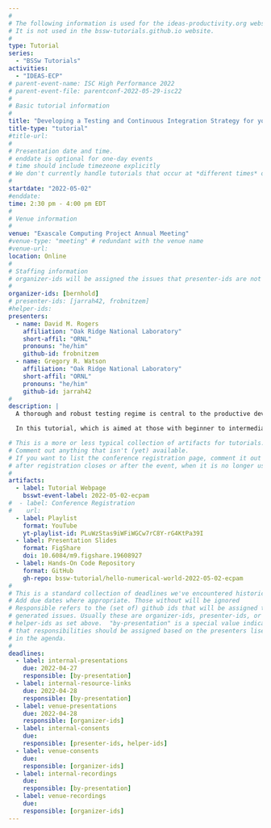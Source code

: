 ```yaml
---
#
# The following information is used for the ideas-productivity.org website only.
# It is not used in the bssw-tutorials.github.io website.
#
type: Tutorial
series:
  - "BSSw Tutorials"
activities:
  - "IDEAS-ECP"
# parent-event-name: ISC High Performance 2022
# parent-event-file: parentconf-2022-05-29-isc22
#
# Basic tutorial information
#
title: "Developing a Testing and Continuous Integration Strategy for your Team"
title-type: "tutorial"
#title-url:
#
# Presentation date and time.
# enddate is optional for one-day events
# time should include timezeone explicitly
# We don't currently handle tutorials that occur at *different times* on multiple days
#
startdate: "2022-05-02"
#enddate:
time: 2:30 pm - 4:00 pm EDT
#
# Venue information
#
venue: "Exascale Computing Project Annual Meeting"
#venue-type: "meeting" # redundant with the venue name
#venue-url:
location: Online
#
# Staffing information
# organizer-ids will be assigned the issues that presenter-ids are not doing, basically
#
organizer-ids: [bernhold]
# presenter-ids: [jarrah42, frobnitzem]
#helper-ids:
presenters:
  - name: David M. Rogers
    affiliation: "Oak Ridge National Laboratory"
    short-affil: "ORNL"
    pronouns: "he/him"
    github-id: frobnitzem
  - name: Gregory R. Watson
    affiliation: "Oak Ridge National Laboratory"
    short-affil: "ORNL"
    pronouns: "he/him"
    github-id: jarrah42
#
description: |
  A thorough and robust testing regime is central to the productive development, evolution, and maintenance of quality, trustworthy scientific software. Continuous integration, though much discussed, is just one element of such a testing regime.  Most project teams feel that they could (and should) do a “better job” of testing.  In many cases, designing and implementing a strong testing strategy can seem so daunting that it is hard to know where to start.

  In this tutorial, which is aimed at those with beginner to intermediate levels of comfort with testing and continuous integration, we will briefly review the multiple motivations for testing, and the different types of tests that address them.  We’ll discuss some strategies for testing complex software systems, and how continuous integration testing fits into the larger picture.  Accompanying hands-on activities, available for self-study, will demonstrate how to get started with a very simple level of CI testing.

# This is a more or less typical collection of artifacts for tutorials.
# Comment out anything that isn't (yet) available.
# If you want to list the conference registration page, comment it out
# after registration closes or after the event, when it is no longer useful.
#
artifacts:
  - label: Tutorial Webpage
    bsswt-event-label: 2022-05-02-ecpam
#  - label: Conference Registration
#    url: 
  - label: Playlist
    format: YouTube
    yt-playlist-id: PLuWzStas9iWFiWGCw7rC8Y-rG4KtPa39I
  - label: Presentation Slides
    format: FigShare
    doi: 10.6084/m9.figshare.19608927
  - label: Hands-On Code Repository
    format: GitHub
    gh-repo: bssw-tutorial/hello-numerical-world-2022-05-02-ecpam
#
# This is a standard collection of deadlines we've encountered historically
# Add due dates where appropriate. Those without will be ignored
# Responsible refers to the (set of) github ids that will be assigned to
# generated issues. Usually these are organizer-ids, presenter-ids, or
# helper-ids as set above.  "by-presentation" is a special value indicating
# that responsibilities should be assigned based on the presenters liseted
# in the agenda.
#
deadlines:
  - label: internal-presentations
    due: 2022-04-27
    responsible: [by-presentation]
  - label: internal-resource-links
    due: 2022-04-28
    responsible: [by-presentation]
  - label: venue-presentations
    due: 2022-04-28
    responsible: [organizer-ids]
  - label: internal-consents
    due:
    responsible: [presenter-ids, helper-ids]
  - label: venue-consents
    due: 
    responsible: [organizer-ids]
  - label: internal-recordings
    due: 
    responsible: [by-presentation]
  - label: venue-recordings
    due: 
    responsible: [organizer-ids]
---
```


